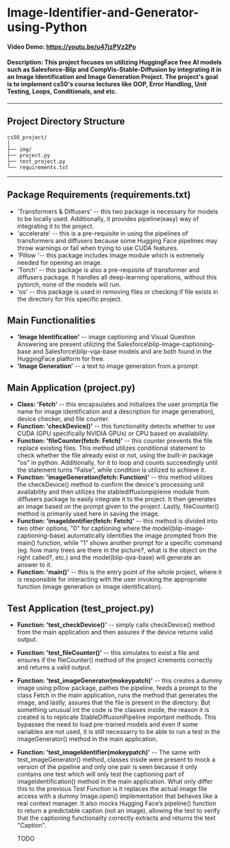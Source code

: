 # Image-Identifier-and-Generator-using-Python
#### Video Demo:  <https://youtu.be/u47jzPVz2Po>
#### Description: This project focuses on utilizing HuggingFace free AI models such as Salesforce-Blip and CompVis-Stable-Diffusion by integrating it in an Image Identification and Image Generation Project. The project's goal is to implement cs50's course lectures like OOP, Error Handling, Unit Testing, Loops, Conditionals, and etc.

---

## Project Directory Structure
    cs50_project/
    │
    ├── img/ 
    ├── project.py
    ├── test_project.py
    └── requirements.txt 

---

## Package Requirements (requirements.txt)
+ 'Transformers & Diffusers' -- this two package is necessary for models to be locally used. Additionally, it provides pipeline(easy) way of integrating it to the project.
+ 'accelerate' -- this is a pre-requisite in using the pipelines of transformers and diffusers because some Hugging Face pipelines may throw warnings or fail when trying to use CUDA features.
+ 'Pillow '-- this package includes Image module which is extremely needed for opening an image.
+ 'Torch' -- this package is also a pre-requisite of transformer and diffusers package. It handles all deep-learning operations, without this pytorch, none of the models will run.
+ 'os' -- this package is used in removing files or checking if file exists in the directory for this specific project.


## Main Functionalities
+ **'Image Identification'** -- image captioning and Visual Question Answering are present utilizing the Salesforce\blip-Image-captioning-base and Salesforce\blip-vqa-base models and are both found in the HuggingFace platform for free.
+ **'Image Generation'** -- a text to image generation from a prompt
    

## Main Application (project.py)
+ **Class: 'Fetch'** -- this encapsulates and initializes the user prompt(a file name for image identification and a description for image generation), device checker, and file counter.
+ **Function: 'checkDevice()'** -- this functionality detects whether to use CUDA (GPU specifically NVIDIA GPUs) or CPU based on availability.
+ **Function: 'fileCounter(fetch: Fetch)'** -- this counter prevents the file replace existing files. This method utilizes conditional statement to check whether the file already exist or not, using the built-in package "os" in python. Additionally, for it to loop and counts succeedingly until the statement turns "False", while condition is utilized to achieve it.
+ **Function: 'imageGeneration(fetch: Function)'** -- this method utilizes the checkDevice() method to confirm the device's processing unit availability and then utilizes the stablediffusionpipleine module from diffusers package to easily integrate it to the project. It then generates an image based on the prompt given to the project. Lastly, fileCounter() method is primarily used here in saving the image.
+ **Function: 'imageIdentifier(fetch: Fetch)'** -- this method is divided into two other options, "0" for captioning where the model(blip-image-captioning-base) automatically identifies the image prompted from the main() function, while "1" shows another prompt for a specific command (eg. how many trees are there in the picture?, what is the object on the right called?, etc.) and the model(blip-qva-base) will generate an answer to it.
+ **Function: 'main()'** -- this is the entry point of the whole project, where it is responsible for interacting with the user invoking the appropriate function (image generation or image identification).


## Test Application (test_project.py)
+ **Function: 'test_checkDevice()'** -- simply calls checkDevice() method from the main application and then assures if the device returns valid output.
+ **Function: 'test_fileCounter()'** -- this simulates to exist a file and ensures if the fileCounter() method of the project icrements correctly and returns a valid output.
+ **Function: 'test_imageGenerator(mokeypatch)'** -- this creates a dummy image using pillow package, pathes the pipeline, feeds a prompt to the class Fetch in the main application, runs the method that generates the image, and lastly, assures that the file is present in the directory. But something unusual int the code is the classes inside, the reason it is created is to replicate StableDiffusionPipeline important methods. This bypasses the need to load pre-trained models and even if some variables are not used, it is still necessarry to be able to run a test in the imageGenerator() method in the main application.
+ **Function: 'test_imageIdentifier(mokeypatch)'** -- The same with test_imageGenerator() method, classes inside were present to mock a version of the pipeline and only one pair is seen because it only contains one test which will only test the captioning part of imageIdentification() method in the main application. What only differ this to the previous Test Function is it replaces the actual image file access with a dummy Image.open() implementation that behaves like a real context manager. It also mocks Hugging Face’s pipeline() function to return a predictable caption (not an image), allowing the test to verify that the captioning functionality correctly extracts and returns the text "Caption". 


    TODO

